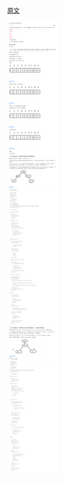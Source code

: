 [原文](https://www.luogu.com.cn/blog/sincereactor/shu-shang-ci-fen-di-liang-zhong-sai-lu) 

![树上差分的两种思路](树上差分的两种思路.png)